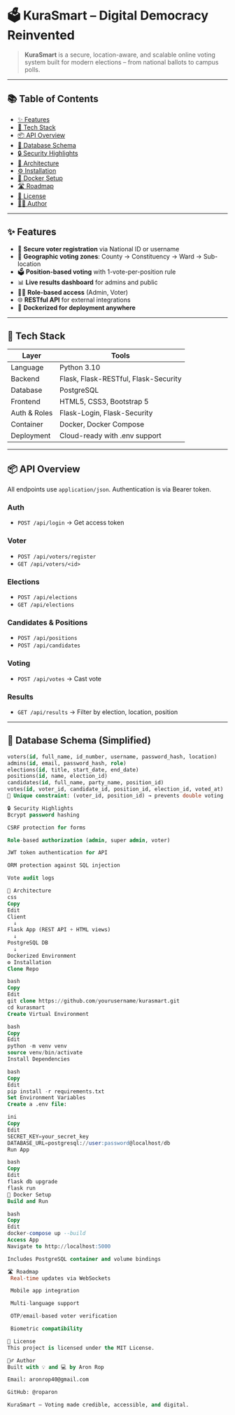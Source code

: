 # 🗳️ KuraSmart – Digital Democracy Reinvented

> **KuraSmart** is a secure, location-aware, and scalable online voting system built for modern elections – from national ballots to campus polls.

---

## 📚 Table of Contents

- [✨ Features](#-features)
- [🚀 Tech Stack](#-tech-stack)
- [📦 API Overview](#-api-overview)
- [🧩 Database Schema](#-database-schema)
- [🔒 Security Highlights](#-security-highlights)
- [📐 Architecture](#-architecture)
- [⚙️ Installation](#️-installation)
- [🐳 Docker Setup](#-docker-setup)
- [🛣 Roadmap](#-roadmap)
- [📄 License](#-license)
- [🙋‍♂️ Author](#-author)

---

## ✨ Features

- 🔐 **Secure voter registration** via National ID or username
- 📍 **Geographic voting zones**: County → Constituency → Ward → Sub-location
- 🗳️ **Position-based voting** with 1-vote-per-position rule
- 📊 **Live results dashboard** for admins and public
- 🧑‍💼 **Role-based access** (Admin, Voter)
- 🌐 **RESTful API** for external integrations
- 🐳 **Dockerized for deployment anywhere**

---

## 🚀 Tech Stack

| Layer         | Tools                                |
|--------------|---------------------------------------|
| Language      | Python 3.10                          |
| Backend       | Flask, Flask-RESTful, Flask-Security |
| Database      | PostgreSQL                           |
| Frontend      | HTML5, CSS3, Bootstrap 5             |
| Auth & Roles  | Flask-Login, Flask-Security          |
| Container     | Docker, Docker Compose               |
| Deployment    | Cloud-ready with .env support        |

---

## 📦 API Overview

All endpoints use `application/json`. Authentication is via Bearer token.

### Auth

- `POST /api/login` → Get access token

### Voter

- `POST /api/voters/register`
- `GET /api/voters/<id>`

### Elections

- `POST /api/elections`
- `GET /api/elections`

### Candidates & Positions

- `POST /api/positions`
- `POST /api/candidates`

### Voting

- `POST /api/votes` → Cast vote

### Results

- `GET /api/results` → Filter by election, location, position

---

## 🧩 Database Schema (Simplified)

```sql
voters(id, full_name, id_number, username, password_hash, location)
admins(id, email, password_hash, role)
elections(id, title, start_date, end_date)
positions(id, name, election_id)
candidates(id, full_name, party_name, position_id)
votes(id, voter_id, candidate_id, position_id, election_id, voted_at)
🔐 Unique constraint: (voter_id, position_id) → prevents double voting

🔒 Security Highlights
Bcrypt password hashing

CSRF protection for forms

Role-based authorization (admin, super admin, voter)

JWT token authentication for API

ORM protection against SQL injection

Vote audit logs

📐 Architecture
css
Copy
Edit
Client
  ↓
Flask App (REST API + HTML views)
  ↓
PostgreSQL DB
  ↓
Dockerized Environment
⚙️ Installation
Clone Repo

bash
Copy
Edit
git clone https://github.com/yourusername/kurasmart.git
cd kurasmart
Create Virtual Environment

bash
Copy
Edit
python -m venv venv
source venv/bin/activate
Install Dependencies

bash
Copy
Edit
pip install -r requirements.txt
Set Environment Variables
Create a .env file:

ini
Copy
Edit
SECRET_KEY=your_secret_key
DATABASE_URL=postgresql://user:password@localhost/db
Run App

bash
Copy
Edit
flask db upgrade
flask run
🐳 Docker Setup
Build and Run

bash
Copy
Edit
docker-compose up --build
Access App
Navigate to http://localhost:5000

Includes PostgreSQL container and volume bindings

🛣 Roadmap
 Real-time updates via WebSockets

 Mobile app integration

 Multi-language support

 OTP/email-based voter verification

 Biometric compatibility

📄 License
This project is licensed under the MIT License.

🙋‍♂️ Author
Built with 💡 and 💻 by Aron Rop

Email: aronrop40@gmail.com

GitHub: @roparon

KuraSmart — Voting made credible, accessible, and digital.